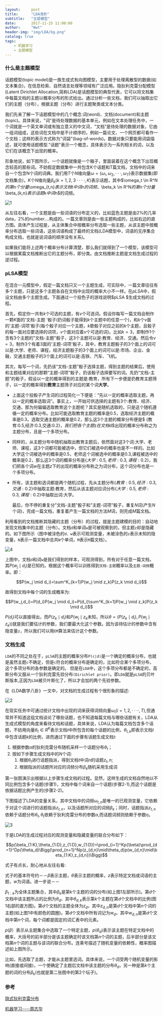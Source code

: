 ```yaml
---
layout:     post
title:      "LDA浅析"
subtitle:   "主题模型"
date:       2017-11-25 11:00:00
author:     "Wwt"
header-img: "img/LDA/bg.png"
catalog: true
tags:   
    - 机器学习
    - 主题模型
---
```

### 什么是主题模型

话题模型(topic model)是一族生成式有向图模型，主要用于处理离散型的数据(如文本集合)，在信息检索、自然语言处理等领域有广泛应用。隐狄利克雷分配模型(Latent Dirichlet Allocation,简称LDA)是话题模型的典型代表，它可以将文档集中每篇文档的主题以概率分布的形式给出。通过分析一些文档，我们可以抽取出它们的主题（分布），根据主题（分布）进行主题聚类或文本分类。

我们先来了解一下话题模型中的几个概念:词(word)、文档(document)和主题(topic)。具体来说，"词"是待处理数据的基本单元，例如在文本处理任务中，一个词就是一个英文单词或有独立意义的中文词，“文档”是待处理的数据对象，它由一组词组成，这些词在文档中是不计顺序的，例如一篇论文、一个网页都可看作一个文档；这样的表示方式称为"词袋"(bag-of-words)。数据对象只要能用词袋描述，就可使用话题模型."话题"表示一个概念，具体表示为一系列相关的词，以及它们在该概念下出现的概率。

形象地说，如下图所示，一个话题就像是一个箱子，里面装着在这个概念下出现概念较高的那些词。不妨假定数据集中一共包含K个话题和T篇文档，文档中的词来自一个包含N个词的词典。我们用$T$个$N$维向量$\omega=\{ \omega_!,\omega_2,···,\omega_T\}$表示数据集(即文档集合)，$K$个$N$维向量$\beta_k(k=1,2,3····,K)$表示话题，其中$\omega_t \in R^N $的第$n$个分量$\omega_{t,n}$表示文档$t$中词$n$的词频，$\beta_k \in R^N$的第$n$个分量$\beta_{k,n}$表示话题$k$中词$n$的词频。

![1](/img/LDA/1.png)

从左往右看，一个主题是由一些词语的分布定义的，比如蓝色主题是由2%的几率data，2%的number....构成的。一篇文章则是由一些主题构成的，比如右边的直方图。具体产生过程是，从主体集合中按概率分布选取一些主题，从该主题中按概率分布选取一些词语，这些词语构成了最终的文档(LDA模型中，词语的无序集合构成文档，也就是说词语的顺序没有关系)。

如果我们能将上述两个概率分布计算清楚，那么我们就得到了一个模型，该模型可以根据某篇文档推断出它的主题分布，即分类。由文档推断主题是文档生成过程的逆过程。

### pLSA模型

在混合一元模型中，假定一篇文档只又一个主题生成，可实际中，一篇文章往往有多个主题，只是这多个主题各自在文档中出现的概率大小不一样。在$pLSA$中，假设文档由多个主题生成。下面通过一个投色子的游戏说明$pLSA $生成文档的过程。

首先，假定你一共有$k$个可选的主题，有$v$个可选词。假设你每写一篇文档会制作一颗$K$面的'文档-主题 '骰子(扔词骰子能得到$k$个主题中的任意一个)，和$k$个$v$面的'主题-词项'骰子(每个骰子对应一个主题，$k$歌骰子对应之前的$k$个主题，且骰子的每一面对应要选择的词项，$v$个面对应着$v$个可选的词)。比如$k=3$，即制作1个含有3个主题的"文档-主题"骰子，这3个主题可以是:教育、经济、交通。然后令$v=3$，制作3个有着3面的'主题-词项'骰子，其中，教育主题骰子的3个面上的词可以是:大学、老师、课程，经济主题骰子的3个面上的词可以是:市场、企业、金融，交通主题骰子的3个面上的词可以是:高铁、汽车、飞机。

其次，每写一个词，先扔该“文档-主题”骰子选择主题，得到主题的结果后，使用和主题结果对应的那颗“主题-词项”骰子，扔该骰子选择要写的词。先扔“文档-主题”的骰子，假设以一定的概率得到的主题是:教育，所有下一步便是扔教育主题筛子，以一定的概率得到**教育**主题筛子对应的某个词**大学**。

- 上面这个投骰子产生词的过程简化一下便是：“先以一定的概率选取主题，再以一定的概率选取词”。事实上，一开始可供选择的主题有3个:教育、经济、交通，那为何偏偏选取教育这个主题呢？其实是随机选取的，只是这个随机遵循一定的概率分布。比如可能选取教育主题的概率是0.5，选取经济主题的概率是0.3，选取交通主题的概率是0.2，那么这3个主题的概率分布便是$ \{教育:0.5,经济:0.3,交通:0.2\}$，我们把各个主题$z$在文档$d$出现的概率分布称之为主题分布，且是一个多项分布。

- 同样的，从主题分布中随机抽取出教育主题后，依然面对这3个词:大学、老师、课程，这3个词都可能被选中，但它们被选中的概率也是不一样的。比如大学这个词被选中的概率是0.5，老师这个词被选中的概率是0.3,课程被选中的概率是0.2，那么这3个词的概率分布是$\{大学:0.5,老师:0.3,课程:0.2\}$，我们把各个词$w$在主题$z$下的出现的概率分布称之为词分布，这个词分布也是一个多项分布。

- 所有，该主题和选词都是两个随机过程，先从主题分布$\{教育:0.5,经济:0.3,交通:0.2\}$中抽取主题:教育，然后从该主题对应词分布$\{大学:0.5,老师:0.3,课程:0.2\}$中抽取出词:大学。

  最后，你不停的重复分"文档-主题"骰子和"主题-词项"骰子，重复$N$词(产生$N$个词)，完成一篇文档，重复着产生一篇文档的方法$M$词，则完成$M$篇文档。

利用看到的文档推断其隐藏的主题（分布）的过程，就是主题建模的目的：自动地发现文档集中的主题（分布）。文档`d`和单词`w`是可被观察到的，但主题`z`却是隐藏的。如下图所示（图中被涂色的`d、w`表示可观测变量，未被涂色的`z`表示未知的隐变量，`N`表示一篇文档中总共`N`个单词，`M`表示`M`篇文档）。

![4](/img/LDA/4.png)

上图中，文档`d`和词`w`是我们得到的样本，可观测得到，所有对于任意一篇文档，其$P(w_j\mid d_{i})$是已知的。根据这个概率可以训练得到`文档-主题`概率以及`主题-词频`概率。即：

$$P(w_j \mid d_i)=\sum^K_{k=1}P(w_j \mid z_k)P(z_k \mid d_i)$$

故得到文档中每个词的生成概率为:

$$P(w_j,d_i)=P(d_i)P(w_j \mid d_i)=P(d_i)\sum^K_{k=1}P(w_j \mid z_k)P(z_k \mid d_i)$$

$P(d_i)$可以直接得出，而$P(z_{k} \mid d_i)$和$P(w_j \mid z_k$未知，所以$\theta=(P(z_k\mid d_i),P(w_j \mid z_k))$就是我们要估计的参数，我们要最大化这个参数。因为该待估计的参数中含有隐变量`z`，所以我们可以用`EM`算法来估计这个参数。

### 文档生成

`LDA`的不同之处在于，`pLSA`的主题的概率分布`P(c|d)`是一个确定的概率分布，也就是虽然主题`c`不确定，但是`c`符合的概率分布是确定的，比如符合某个多项分布，这个多项分布的各参数是确定的。 但是在`LDA`中，这个多项分布都是不确定的，高斯分布又服从一个狄利克雷先验分布`(Dirichlet prior)`。即`LDA`就是`pLSA`的贝叶斯版本,正因为`LDA`被贝叶斯化了，所以才会加的两个先验参数。

在《LDA数学八卦》一文中，对文档的生成过程有个很形象的描述:

![2](/img/LDA/2.png)

在现实任务中可通过统计文档中出现的词来获得词频向量$\omega_i(i=1,2,····,T)$,但通常并不知道这组文档谈论了哪些话题，也不知道每篇文档与哪些话题有关，LDA从生成式模型的角度来看待文档和话题，具体来说，LDA认为每篇文档包含多个话题，不妨用向量$\theta_t \in R^K$表示文档$t$中所包含的每个话题的比例，$\theta_{t,k}$即表示文档$t$中包含话题$k$的比例，进而通过下面的步骤有话题生成文档$t$:

1. 根据参数$\alpha$的狄利克雷分布随机采样一个话题分布$\theta_t$；
2. 按如下步骤生成文档中的$N$个词:
   1. 根据$\theta_t$进行话题指派，得到文档$t$中词$n$的话题$z_t,n$;
   2. 根据指派的话题所对应的词频分布$\beta_k$随机采用生成词

第一张图演示出根据以上步骤生成文档的过程。显然，这样生成的文档自然地以不同比例包含多个话题(步骤1)，文档中每个词来自一个话题(步骤2-1),而这个话题是依据话题比例产生的(步骤2-2)。

下图描述了LDA的变量关系，其中文档中的词频$\omega_{t,n}$是唯一的已观测变量，它依赖于对这个词进行的话题指派$z_{t,n}$，以及话题所对应的词频$\beta_k$；同时，话题指派$z_{t,n}$依赖于话题分布$\theta_t,\theta_t$依赖于狄利克雷分布的参数$\alpha$,而话题词频则依赖于参数$\eta$。

![3](/img/LDA/3.png)

于是LDA的生成过程对应的观测变量和隐藏变量的联合分布如下：

$$p(\beta_{1:K},\theta_{1:D},z_{1:D},w_{1:D})=\prod_{i=1}^Kp(\beta)\prod_{d=1}^Dp(\theta_d)\Bigg(\prod_{n=1}^Np(z_{d,n}\mid\theta_d)p(w_{d,n}\mid\beta_{1:K},z_{d,n})\Bigg)$$

式子有点长，耐心地从左往右看:

式子的基本符号约－－$\beta$表示主题，$\theta$表示主题的概率，$z$表示特定文档或词语的主题，$w$为词语。进一步说－－

$\beta_{1:k}$为全体主题集合，其中$\beta_k$是第k个主题的词的分布(如上图1左部所示)。第$d$个文档中该主题所占的比例为$\theta_d$，其中$\theta_{d,k}$表示第$k$个主题在第$d$个文档中的比例(图1右部的直方图)。第$d$个文档的主题全体为$z_d$，其中$z_{d,n}$是第$d$个文档中第$n$个词的主题(如上图1中有颜色的圆圈)。第$d$个文档中所有词记为$w_d$，其中$w_{d,n}$是第$d$个文档中第$n$个词，每个词都是固定的词汇表中的元素。

$p(\beta）$表示从主题集合中选取了一个特定主题，$p(\theta_d)$表示该主题在特定文档中的概率，大括号的前半部分是该主题确定时该文档第$n$个词的主题，后半部分是该文档第$n$个词的主题与该词的联合分布。连乘号描述了随机变量的依赖性，概率图描述如上图所示。

比如，先选取了主题，才能从主题里选词。具体来说，一个词受两个随机变量的影响(直接或间接)，一个使确定了主题后文档中该主题的分布$\theta_d$，另一种是第$k$个主题的词的分布$\beta_k$(也就是第二张图中的第2个坛子)。

### 参考

[隐式狄利克雷分布](https://endymecy.gitbooks.io/spark-ml-source-analysis/content/%E8%81%9A%E7%B1%BB/LDA/lda.html)

[机器学习----周志华]()